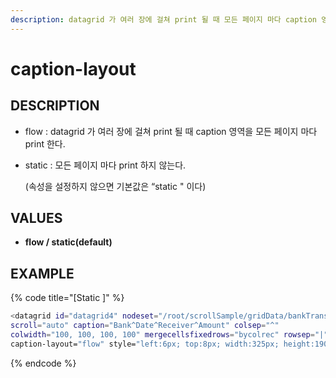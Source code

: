 ```yaml
---
description: datagrid 가 여러 장에 걸쳐 print 될 때 모든 페이지 마다 caption 영역을 print 할 지 여부를 정하는 속성이다.
---
```


# caption-layout

## DESCRIPTION

* flow : datagrid 가 여러 장에 걸쳐 print 될 때 caption 영역을 모든 페이지 마다 print 한다.
* static : 모든 페이지 마다 print 하지 않는다.

  \(속성을 설정하지 않으면 기본값은 “static " 이다\)

## **VALUES**

* **flow / static\(default\)**

## EXAMPLE

{% code title="\[Static \]" %}
```bash
<datagrid id="datagrid4" nodeset="/root/scrollSample/gridData/bankTransfer" 
scroll="auto" caption="Bank^Date^Receiver^Amount" colsep="^" 
colwidth="100, 100, 100, 100" mergecellsfixedrows="bycolrec" rowsep="|" 
caption-layout="flow" style="left:6px; top:8px; width:325px; height:190px; ">
```
{% endcode %}

